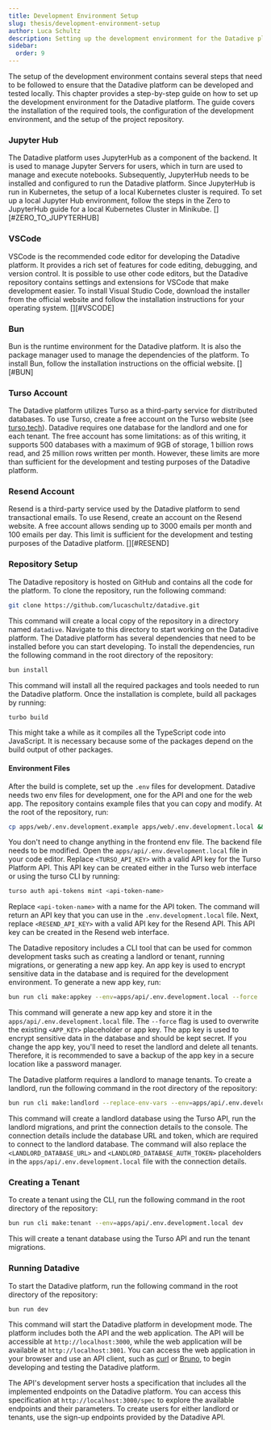 ```yaml
---
title: Development Environment Setup
slug: thesis/development-environment-setup
author: Luca Schultz
description: Setting up the development environment for the Datadive platform
sidebar:
  order: 9
---
```


The setup of the development environment contains several steps that need to be followed to ensure that the Datadive platform can be developed and tested locally. This chapter provides a step-by-step guide on how to set up the development environment for the Datadive platform. The guide covers the installation of the required tools, the configuration of the development environment, and the setup of the project repository.

### Jupyter Hub

The Datadive platform uses JupyterHub as a component of the backend. It is used to manage Jupyter Servers for users, which in turn are used to manage and execute notebooks. Subsequently, JupyterHub needs to be installed and configured to run the Datadive platform. Since JupyterHub is run in Kubernetes, the setup of a local Kubernetes cluster is required. To set up a local Jupyter Hub environment, follow the steps in the Zero to JupyterHub guide for a local Kubernetes Cluster in Minikube. [][#ZERO_TO_JUPYTERHUB]

### VSCode

VSCode is the recommended code editor for developing the Datadive platform. It provides a rich set of features for code editing, debugging, and version control. It is possible to use other code editors, but the Datadive repository contains settings and extensions for VSCode that make development easier. To install Visual Studio Code, download the installer from the official website and follow the installation instructions for your operating system. [][#VSCODE]

### Bun

Bun is the runtime environment for the Datadive platform. It is also the package manager used to manage the dependencies of the platform. To install Bun, follow the installation instructions on the official website. [][#BUN]

### Turso Account

The Datadive platform utilizes Turso as a third-party service for distributed databases. To use Turso, create a free account on the Turso website (see [turso.tech](https://turso.tech)). Datadive requires one database for the landlord and one for each tenant. The free account has some limitations: as of this writing, it supports 500 databases with a maximum of 9GB of storage, 1 billion rows read, and 25 million rows written per month. However, these limits are more than sufficient for the development and testing purposes of the Datadive platform.

### Resend Account

Resend is a third-party service used by the Datadive platform to send transactional emails. To use Resend, create an account on the Resend website. A free account allows sending up to 3000 emails per month and 100 emails per day. This limit is sufficient for the development and testing purposes of the Datadive platform. [][#RESEND]

### Repository Setup

The Datadive repository is hosted on GitHub and contains all the code for the platform. To clone the repository, run the following command:

```bash
git clone https://github.com/lucaschultz/datadive.git
```

This command will create a local copy of the repository in a directory named `datadive`. Navigate to this directory to start working on the Datadive platform. The Datadive platform has several dependencies that need to be installed before you can start developing. To install the dependencies, run the following command in the root directory of the repository:

```bash
bun install
```

This command will install all the required packages and tools needed to run the Datadive platform. Once the installation is complete, build all packages by running:

```bash
turbo build
```

This might take a while as it compiles all the TypeScript code into JavaScript. It is necessary because some of the packages depend on the build output of other packages.

#### Environment Files

After the build is complete, set up the `.env` files for development. Datadive needs two env files for development, one for the API and one for the web app. The repository contains example files that you can copy and modify. At the root of the repository, run:

```bash
cp apps/web/.env.development.example apps/web/.env.development.local && cp apps/api/.env.development.example apps/api/.env.development.local
```

You don't need to change anything in the frontend env file. The backend file needs to be modified. Open the `apps/api/.env.development.local` file in your code editor. Replace `<TURSO_API_KEY>` with a valid API key for the Turso Platform API. This API key can be created either in the Turso web interface or using the turso CLI by running:

```bash
turso auth api-tokens mint <api-token-name>
```

Replace `<api-token-name>` with a name for the API token. The command will return an API key that you can use in the `.env.development.local` file. Next, replace `<RESEND_API_KEY>` with a valid API key for the Resend API. This API key can be created in the Resend web interface.

The Datadive repository includes a CLI tool that can be used for common development tasks such as creating a landlord or tenant, running migrations, or generating a new app key. An app key is used to encrypt sensitive data in the database and is required for the development environment. To generate a new app key, run:

```bash
bun run cli make:appkey --env=apps/api/.env.development.local --force
```

This command will generate a new app key and store it in the `apps/api/.env.development.local` file. The `--force` flag is used to overwrite the existing `<APP_KEY>` placeholder or app key. The app key is used to encrypt sensitive data in the database and should be kept secret. If you change the app key, you'll need to reset the landlord and delete all tenants. Therefore, it is recommended to save a backup of the app key in a secure location like a password manager.

The Datadive platform requires a landlord to manage tenants. To create a landlord, run the following command in the root directory of the repository:

```bash
bun run cli make:landlord --replace-env-vars --env=apps/api/.env.development.local dev
```

This command will create a landlord database using the Turso API, run the landlord migrations, and print the connection details to the console. The connection details include the database URL and token, which are required to connect to the landlord database. The command will also replace the `<LANDLORD_DATABASE_URL>` and `<LANDLORD_DATABASE_AUTH_TOKEN>` placeholders in the `apps/api/.env.development.local` file with the connection details.

### Creating a Tenant

To create a tenant using the CLI, run the following command in the root directory of the repository:

```bash
bun run cli make:tenant --env=apps/api/.env.development.local dev
```

This will create a tenant database using the Turso API and run the tenant migrations.

### Running Datadive

To start the Datadive platform, run the following command in the root directory of the repository:

```bash
bun run dev
```

This command will start the Datadive platform in development mode. The platform includes both the API and the web application. The API will be accessible at `http://localhost:3000`, while the web application will be available at `http://localhost:3001`. You can access the web application in your browser and use an API client, such as [curl](https://curl.se) or [Bruno](https://github.com/usebruno/bruno), to begin developing and testing the Datadive platform.

The API's development server hosts a specification that includes all the implemented endpoints on the Datadive platform. You can access this specification at `http://localhost:3000/spec` to explore the available endpoints and their parameters. To create users for either landlord or tenants, use the sign-up endpoints provided by the Datadive API.
